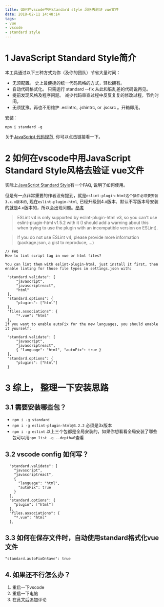 ```yaml
---
title: 如何在vscode中用standard style 风格去验证 vue文件
date: 2018-02-11 14:48:14
tags:
- vue
- vscode
- standard style
---
```


# 1 JavaScript Standard Style简介
本工具通过以下三种方式为你（及你的团队）节省大量时间：

- 无须配置。 史上最便捷的统一代码风格的方式，轻松拥有。
- 自动代码格式化。 只需运行 standard --fix 从此和脏乱差的代码说再见。
- 提前发现风格及程序问题。 减少代码审查过程中反反复复的修改过程，节约时间。
- 无须犹豫。再也不用维护 .eslintrc, .jshintrc, or .jscsrc 。开箱即用。

安装：
```
npm i standard -g
```

关于[JavaScript 代码规范](https://standardjs.com/readme-zhcn.html), 你可以点击链接看一下。

# 2 如何在vscode中用JavaScript Standard Style风格去验证 vue文件

实际上[JavaScript Standard Style](https://marketplace.visualstudio.com/items?itemName=chenxsan.vscode-standardjs)有一个FAQ, 说明了如何使用。

但是有一点非常重要的作者没有提到，就是`eslint-plugin-html这个插件必须要安装3.x.x版本的`, 现在`eslint-plugin-html`, 已经升级到4.x版本，默认不写版本号安装的就是4.x版本的，所以会出现问题。[参考](https://github.com/BenoitZugmeyer/eslint-plugin-html/issues/60)

> ESLint v4 is only supported by eslint-plugin-html v3, so you can't use eslint-plugin-html v1.5.2 with it (I should add a warning about this when trying to use the plugin with an incompatible version on ESLint).

> If you do not use ESLint v4, please provide more information (package.json, a gist to reproduce, ...)

```
// FAQ
How to lint script tag in vue or html files?

You can lint them with eslint-plugin-html, just install it first, then enable linting for those file types in settings.json with:

 "standard.validate": [
     "javascript",
     "javascriptreact",
     "html"
 ],
 "standard.options": {
     "plugins": ["html"]
 },
 "files.associations": {
     "*.vue": "html"
 },
If you want to enable autoFix for the new languages, you should enable it yourself:

 "standard.validate": [
     "javascript",
     "javascriptreact",
     { "language": "html", "autoFix": true }
 ],
 "standard.options": {
     "plugins": ["html"]
 }
```


# 3 综上， 整理一下安装思路

## 3.1 需要安装哪些包？
- `npm i -g standard`
- `npm i -g eslint-plugin-html@3.2.2` 必须是3x版本
- `npm i -g eslint`
以上三个包都是全局安装的，如果你想看看全局安装了哪些包可以用`npm list -g --depth=0`查看

## 3.2 vscode config 如何写？
```
  "standard.validate": [
    "javascript",
    "javascriptreact",
    {
      "language": "html",
      "autoFix": true
    }
  ],
  "standard.options": {
    "plugin": ["html"]
  },
  "files.associations": {
    "*.vue": "html"
  },
```

## 3.3 如何在保存文件时，自动使用standard格式化vue文件
```
"standard.autoFixOnSave": true
```

## 4. 如果还不行怎么办？
1. 重启一下vscode
2. 重启一下电脑
3. 在此文后追加评论


  [1]: /img/bV0tKn